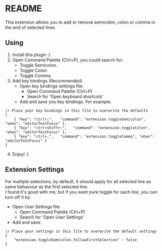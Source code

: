 # README

This extension allows you to add or remove semicolon, colon or comma in the end of selected lines.

## Using

1. Install this plugin :)
2. Open Command Palette (Ctrl+P), you could search for:
    - Toggle Semicolon.
    - Toggle Colon.
    - Toggle Comma.
3. Add key bindings (Recommended) .
    - Open key bindings settings file:
        + Open Command Palette (Ctrl+P)
        + Search for 'Open keyboard shortcuts'
    - Add and save you key bindings. For example:
```
// Place your key bindings in this file to overwrite the defaults
[
    { "key": "ctrl+;",   "command": "extension.toggleSemicolon", "when": "editorTextFocus" },
    { "key": "ctrl+shift+;",   "command": "extension.toggleColon", "when": "editorTextFocus" },
    { "key": "ctrl+,",   "command": "extension.toggleComma", "when": "editorTextFocus" }
]
```
4. Enjoy! :)


## Extension Settings
For multiple selections, by default, it should apply for all selected line as same behaviour as the first selected line.
<br/>
I found it's good with me, but if you want pure toggle for each line, you can turn off it by:
- Open User Settings file:
    + Open Command Palette (Ctrl+P)
    + Search for 'Open User Settings'
- Add and save:
```
// Place your settings in this file to overwrite the default settings
{
    "extension.toggleSemicolon.followFirstSelection" : false
}
```
